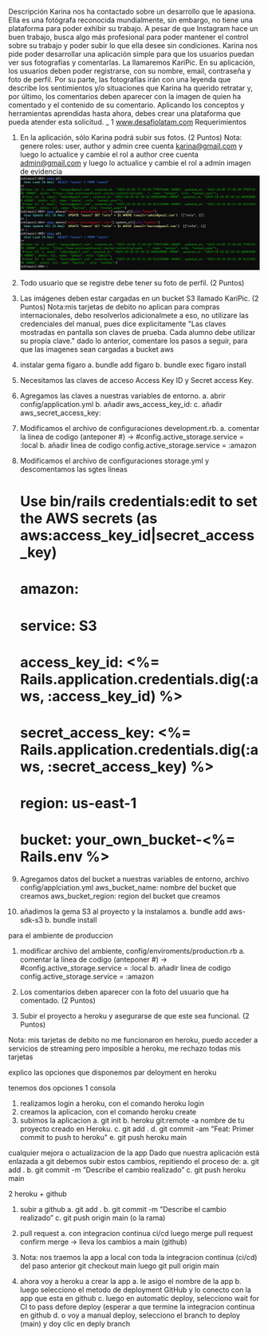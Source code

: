 Descripción
Karina nos ha contactado sobre un desarrollo que le apasiona. Ella es una fotógrafa
reconocida mundialmente, sin embargo, no tiene una plataforma para poder exhibir su
trabajo. A pesar de que Instagram hace un buen trabajo, busca algo más profesional para
poder mantener el control sobre su trabajo y poder subir lo que ella desee sin condiciones.
Karina nos pide poder desarrollar una aplicación simple para que los usuarios puedan ver
sus fotografías y comentarlas. La llamaremos KariPic.
En su aplicación, los usuarios deben poder registrarse, con su nombre, email, contraseña y
foto de perfil. Por su parte, las fotografías irán con una leyenda que describe los
sentimientos y/o situaciones que Karina ha querido retratar y, por último, los comentarios
deben aparecer con la imagen de quien ha comentado y el contenido de su comentario.
Aplicando los conceptos y herramientas aprendidas hasta ahora, debes crear una
plataforma que pueda atender esta solicitud.
_ 1
www.desafiolatam.com
Requerimientos
1. En la aplicación, sólo Karina podrá subir sus fotos.
(2 Puntos)
Nota: genere roles: user, author y admin
cree cuenta karina@gmail.com y luego lo actualice y cambie el rol a author
cree cuenta admin@gmail.com y luego lo actualice y cambie el rol a admin
imagen de evidencia
![Alt text](image.png)


2. Todo usuario que se registre debe tener su foto de perfil.
(2 Puntos)
3. Las imágenes deben estar cargadas en un bucket S3 llamado KariPic.
(2 Puntos)
Nota:mis tarjetas de debito no aplican para compras internacionales, debo resolverlos
adicionalmete a eso, no utilizare las credenciales del manual,
pues dice explicitamente "Las claves mostradas en pantalla son claves de prueba. Cada alumno
debe utilizar su propia clave."
dado lo anterior, comentare los pasos a seguir, para que las imagenes sean cargadas a bucket aws

1. instalar gema figaro
	a. bundle add figaro
	b. bundle exec figaro install

2. Necesitamos las claves de acceso Access Key ID y Secret access Key.
3. Agregamos las claves a nuestras variables de entorno.
	a. abrir config/application.yml
	b. añadir aws_access_key_id: 
	c. añadir aws_secret_access_key:
4. Modificamos el archivo de configuraciones development.rb.
	a. comentar la linea de codigo (anteponer #) -> #config.active_storage.service = :local
	b. añadir linea de codigo  config.active_storage.service = :amazon
5. Modificamos el archivo de configuraciones storage.yml y descomentamos las sgtes lineas
	# Use bin/rails credentials:edit to set the AWS secrets (as aws:access_key_id|secret_access_key)
	# amazon:
	#   service: S3
	#   access_key_id: <%= Rails.application.credentials.dig(:aws, :access_key_id) %>
	#   secret_access_key: <%= Rails.application.credentials.dig(:aws, :secret_access_key) %>
	#   region: us-east-1
	#   bucket: your_own_bucket-<%= Rails.env %>
6. Agregamos datos del bucket a nuestras variables de entorno, archivo config/applciation.yml
	aws_bucket_name: nombre del bucket que creamos
	aws_bucket_region: region del bucket que creamos
7. añadimos la gema S3 al proyecto y la instalamos
	a. bundle add aws-sdk-s3
	b. bundle install

para el ambiente de produccion

1. modificar archivo del ambiente, config/enviroments/production.rb
	a. comentar la linea de codigo (anteponer #) -> #config.active_storage.service = :local
	b. añadir linea de codigo  config.active_storage.service = :amazon

4. Los comentarios deben aparecer con la foto del usuario que ha comentado.
(2 Puntos)
5. Subir el proyecto a heroku y asegurarse de que este sea funcional.
(2 Puntos)

Nota: mis tarjetas de debito no me funcionaron en heroku, puedo acceder a servicios de streaming pero imposible a heroku, me rechazo todas mis tarjetas

explico las opciones que disponemos par deloyment en heroku

tenemos dos opciones
1 consola

1. realizamos login a heroku, con el comando heroku login
2. creamos la aplicacion, con el comando heroku create
3. subimos la aplicacion
	a. git init
	b. heroku git:remote -a nombre de tu proyecto creado en Heroku.
	c. git add .
	d. git commit -am "Feat: Primer commit to push to heroku"
	e. git push heroku main
	
cualquier mejora o actualizacion de la app
Dado que nuestra aplicación está enlazada a git debemos subir estos cambios,
repitiendo el proceso de:
	a. git add .
	b. git commit -m ”Describe el cambio realizado”
	c. git push heroku main

2 heroku + github

1. subir a github
	a. git add .
	b. git commit -m ”Describe el cambio realizado”
	c. git push origin main (o la rama)   
	
2. pull request
	a. con integracion continua ci/cd
	luego merge pull request
	confirm merge  -> lleva los cambios a main (github)

3. Nota: nos traemos la app a local con toda la integracion continua (ci/cd) del paso anterior
	git checkout main
	luego git pull origin main

4. ahora voy a heroku a crear la app
	a. 	le asigo el nombre de la app
	b. 	luego selecciono el metodo de deployment GitHub 	y lo conecto con la app que esta en github
	c. 	luego en automatic deploy, selecciono wait for CI to pass defore deploy (esperar a que termine la integracion continua en github
	d.	o voy a manual deploy, selecciono el branch  to deploy (main) y doy clic en deply branch 
